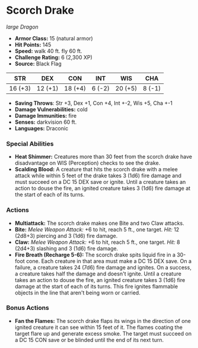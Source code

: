 # Scorch Drake

*large* *Dragon*

- **Armor Class:** 15 (natural armor)
- **Hit Points:** 145 
- **Speed:** walk 40 ft. fly 60 ft.
- **Challenge Rating:** 6 (2,300 XP)
- **Source:** Black Flag

| STR | DEX | CON | INT | WIS | CHA |
| --- | --- | --- | --- | --- | --- |
| 16 (+3) | 12 (+1) | 18 (+4) | 6 (-2) | 20 (+5) | 8 (-1) |

- **Saving Throws**: Str +3, Dex +1, Con +4, Int +-2, Wis +5, Cha +-1
- **Damage Vulnerabilities:** cold
- **Damage Immunities:** fire
- **Senses:** darkvision 60 ft.
- **Languages:** Draconic

### Special Abilities

- **Heat Shimmer:** Creatures more than 30 feet from the scorch drake have disadvantage on WIS (Perception) checks to see the drake.
- **Scalding Blood:** A creature that hits the scorch drake with a melee attack while within 5 feet of the drake takes 3 (1d6) fire damage and must succeed on a DC 15 DEX save or ignite. Until a creature takes an action to douse the fire, an ignited creature takes 3 (1d6) fire damage at the start of each of its turns.

### Actions

- **Multiattack:** The scorch drake makes one Bite and two Claw attacks.
- **Bite:** _Melee Weapon Attack:_ +6 to hit, reach 5 ft., one target. _Hit:_ 12 (2d8+3) piercing and 3 (1d6) fire damage.
- **Claw:** _Melee Weapon Attack:_ +6 to hit, reach 5 ft., one target. _Hit:_ 8 (2d4+3) slashing and 3 (1d6) fire damage.
- **Fire Breath (Recharge 5-6):** The scorch drake spits liquid fire in a 30-foot cone. Each creature in that area must make a DC 15 DEX save. On a failure, a creature takes 24 (7d6) fire damage and ignites. On a success, a creature takes half the damage and doesn't ignite. Until a creature takes an action to douse the fire, an ignited creature takes 3 (1d6) fire damage at the start of each of its turns. This fire ignites flammable objects in the line that aren't being worn or carried.

### Bonus Actions

- **Fan the Flames:** The scorch drake flaps its wings in the direction of one ignited creature it can see within 15 feet of it. The flames coating the target flare up and generate excess smoke. The target must succeed on a DC 15 CON save or be blinded until the end of its next turn.

